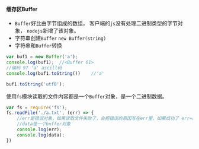 #### 缓存区Buffer

- `Buffer`好比由字节组成的数组， 客户端的`js`没有处理二进制类型的字节对象， `nodejs`新增了该对象。
- 字符串创建`Buffer` `new Buffer(string)`
- 字符串和`Buffer`转换

```js
var buf1 = new Buffer('a');
console.log(buf1);  //<Buffer 61>
//编码 97 'a' ascill码
console.log(buf1.toString())	//'a'

buf1.toString('utf8');
```

使用`fs`模块读取的文件内容都是一个`Buffer`对象，是一个二进制数据。  
```js
var fs = require('fs');
fs.readFile('./a.txt', (err) => {
	//err是错误对象，如果读取文件失败了，会把错误的原因写在err里，如果成功了 err=null
	//data是一个buffer对象
	console.log(err);
	console.log(data);
})
```
